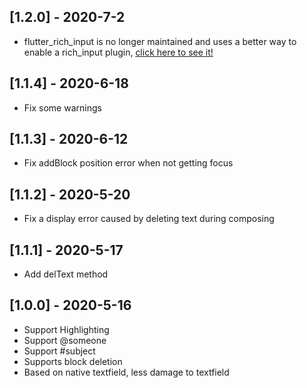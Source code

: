 ## [1.2.0] - 2020-7-2

-   flutter_rich_input is no longer maintained and uses a better way to enable a rich_input plugin, [click here to see it!](https://pub.dev/packages/rich_input)

## [1.1.4] - 2020-6-18

-   Fix some warnings

## [1.1.3] - 2020-6-12

-   Fix addBlock position error when not getting focus

## [1.1.2] - 2020-5-20

-   Fix a display error caused by deleting text during composing

## [1.1.1] - 2020-5-17

-   Add delText method

## [1.0.0] - 2020-5-16

-   Support Highlighting
-   Support @someone
-   Support #subject
-   Supports block deletion
-   Based on native textfield, less damage to textfield
